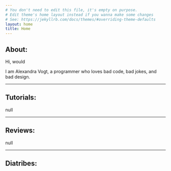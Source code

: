 ```yaml
---
# You don't need to edit this file, it's empty on purpose.
# Edit theme's home layout instead if you wanna make some changes
# See: https://jekyllrb.com/docs/themes/#overriding-theme-defaults
layout: home
title: Home
---
```


## About:
Hi, would

I am Alexandra Vogt, a programmer who loves bad code, bad jokes, and bad design. 

___
## Tutorials:
null

___
## Reviews:
null

___
## Diatribes:
